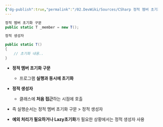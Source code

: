 ```yaml
---
{"dg-publish":true,"permalink":"/02.DevWiki/Sources/CSharp 정적 멤버 초기화 구문 vs 정적 생성자/"}
---
```


``` csharp
정적 멤버 초기화 구문
public static T _member = new T();

정적 생성자

public static T()
{
	// 초기화 내용..
}
```

* **정적 멤버 초기화 구문** 
	* 프로그램 **실행과 동시에 초기화**

* **정적 생성자** 
	* 클래스에 **처음 접근**하는 시점에 호출

* 즉 실행순서는 정적 멤버 초기화 구문 > 정적 생성자
* **예외 처리가 필요하거나 Lazy초기화**가 필요한 상황에서는 정적 생성자 사용